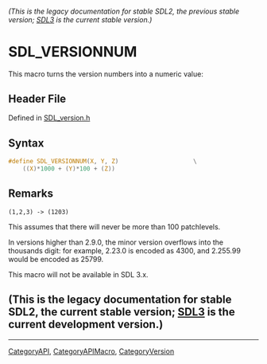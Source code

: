 ###### (This is the legacy documentation for stable SDL2, the previous stable version; [SDL3](https://wiki.libsdl.org/SDL3/) is the current stable version.)
# SDL_VERSIONNUM

This macro turns the version numbers into a numeric value:

## Header File

Defined in [SDL_version.h](https://github.com/libsdl-org/SDL/blob/SDL2/include/SDL_version.h)

## Syntax

```c
#define SDL_VERSIONNUM(X, Y, Z)                     \
    ((X)*1000 + (Y)*100 + (Z))
```

## Remarks

```
(1,2,3) -> (1203)
```

This assumes that there will never be more than 100 patchlevels.

In versions higher than 2.9.0, the minor version overflows into the
thousands digit: for example, 2.23.0 is encoded as 4300, and 2.255.99 would
be encoded as 25799.

This macro will not be available in SDL 3.x.

## (This is the legacy documentation for stable SDL2, the current stable version; [SDL3](https://wiki.libsdl.org/SDL3/) is the current development version.)



----
[CategoryAPI](CategoryAPI), [CategoryAPIMacro](CategoryAPIMacro), [CategoryVersion](CategoryVersion)

